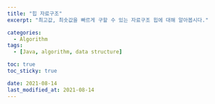 ```yaml
---
title: "힙 자료구조"
excerpt: "최고값, 최솟값을 빠르게 구할 수 있는 자료구조 힙에 대해 알아봅시다."

categories:
  - Algorithm
tags:
  - [Java, algorithm, data structure]

toc: true
toc_sticky: true

date: 2021-08-14
last_modified_at: 2021-08-14
---
```


